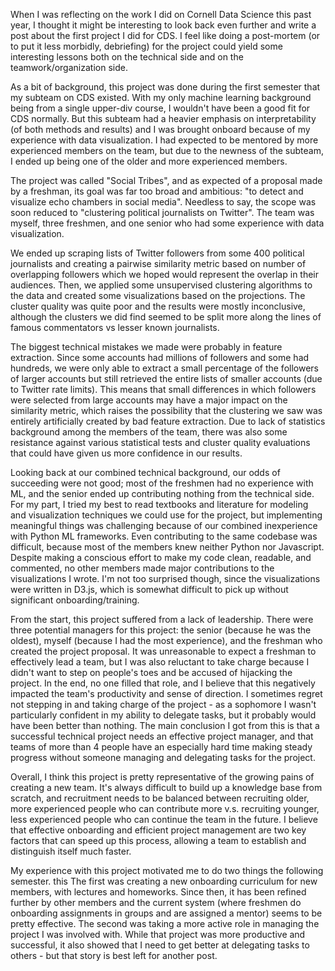 When I was reflecting on the work I did on Cornell Data Science this past year, I thought it might be interesting to look back even further and write a post about the first project I did for CDS. I feel like doing a post-mortem (or to put it less morbidly, debriefing) for the project could yield some interesting lessons both on the technical side and on the teamwork/organization side.

As a bit of background, this project was done during the first semester that my subteam on CDS existed. With my only machine learning background being from a single upper-div course, I wouldn't have been a good fit for CDS normally. But this subteam had a heavier emphasis on interpretability (of both methods and results) and I was brought onboard because of my experience with data visualization. I had expected to be mentored by more experienced members on the team, but due to the newness of the subteam, I ended up being one of the older and more experienced members.

The project was called "Social Tribes", and as expected of a proposal made by a freshman, its goal was far too broad and ambitious: "to detect and visualize echo chambers in social media". Needless to say, the scope was soon reduced to "clustering political journalists on Twitter". The team was myself, three freshmen, and one senior who had some experience with data visualization. 

We ended up scraping lists of Twitter followers from some 400 political journalists and creating a pairwise similarity metric based on number of overlapping followers which we hoped would represent the overlap in their audiences. Then, we applied some unsupervised clustering algorithms to the data and created some visualizations based on the projections. The cluster quality was quite poor and the results were mostly inconclusive, although the clusters we did find seemed to be split more along the lines of famous commentators vs lesser known journalists. 

The biggest technical mistakes we made were probably in feature extraction. Since some accounts had millions of followers and some had hundreds, we were only able to extract a small percentage of the followers of larger accounts but still retrieved the entire lists of smaller accounts (due to Twitter rate limits). This means that small differences in which followers were selected from large accounts may have a major impact on the similarity metric, which raises the possibility that the clustering we saw was entirely artificially created by bad feature extraction. Due to lack of statistics background among the members of the team, there was also some resistance against various statistical tests and cluster quality evaluations that could have given us more confidence in our results.

Looking back at our combined technical background, our odds of succeeding were not good; most of the freshmen had no experience with ML, and the senior ended up contributing nothing from the technical side. For my part, I tried my best to read textbooks and literature for modeling and visualization techniques we could use for the project, but implementing meaningful things was challenging because of our combined inexperience with Python ML frameworks. Even contributing to the same codebase was difficult, because most of the members knew neither Python nor Javascript. Despite making a conscious effort to make my code clean, readable, and commented, no other members made major contributions to the visualizations I wrote. I'm not too surprised though, since the visualizations were written in D3.js, which is somewhat difficult to pick up without significant onboarding/training. 

From the start, this project suffered from a lack of leadership. There were three potential managers for this project: the senior (because he was the oldest), myself (because I had the most experience), and the freshman who created the project proposal. It was unreasonable to expect a freshman to effectively lead a team, but I was also reluctant to take charge because I didn't want to step on people's toes and be accused of hijacking the project. In the end, no one filled that role, and I believe that this negatively impacted the team's productivity and sense of direction. I sometimes regret not stepping in and taking charge of the project - as a sophomore I wasn't particularly confident in my ability to delegate tasks, but it probably would have been better than nothing. The main conclusion I got from this is that a successful technical project needs an effective project manager, and that teams of more than 4 people have an especially hard time making steady progress without someone managing and delegating tasks for the project.

Overall, I think this project is pretty representative of the growing pains of creating a new team. It's always difficult to build up a knowledge base from scratch, and recruitment needs to be balanced between recruiting older, more experienced people who can contribute more v.s. recruiting younger, less experienced people who can continue the team in the future. I believe that effective onboarding and efficient project management are two key factors that can speed up this process, allowing a team to establish and distinguish itself much faster. 

My experience with this project motivated me to do two things the following semester. this The first was creating a new onboarding curriculum for new members, with lectures and homeworks. Since then, it has been refined further by other members and the current system (where freshmen do onboarding assignments in groups and are assigned a mentor) seems to be pretty effective. The second was taking a more active role in managing the project I was involved with. While that project was more productive and successful, it also showed that I need to get better at delegating tasks to others - but that story is best left for another post.
